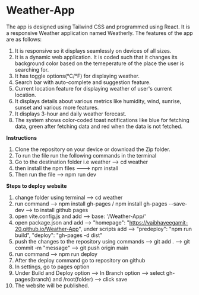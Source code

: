 # Weather-App

The app is designed using Tailwind CSS and programmed using React. It is a responsive Weather application named Weatherly. 
The features of the app are as follows: 
1) It is responsive so it displays seamlessly on devices of all sizes.
2) It is a dynamic web application. It is coded such that it changes its background color based on the temeperature of the place the user is searching for.
3) It has toggle options(°C/°F) for displaying weather.
4) Search bar with auto-complete and suggestion feature.
5) Current location feature for displaying weather of user's current location.
6) It displays details about various metrics like humidity, wind, sunrise, sunset and various more features.
7) It displays 3-hour and daily weather forecast.
8) The system shows color-coded toast notifications like blue for fetching data, green after fetching data and red when the data is not fetched. 

**Instructions**
1. Clone the repository on your device or download the Zip folder. 
2. To run the file run the following commands in the terminal
3. Go to the destination folder i.e weather --> cd weather
4. then install the npm files ---> npm install
5. Then run the file --> npm run dev

**Steps to deploy website**

1. change folder using terminal --> cd weather
2. run command --> npm install gh-pages / npm install gh-pages --save-dev --> to install github pages
3. open vite.config.js and add --> base: '/Weather-App/'
4. open package.json and add --> "homepage": "https://vaibhaveegamit-20.github.io/Weather-App",
under scripts add --> "predeploy": "npm run build",
                      "deploy": "gh-pages -d dist"
5. push the changes to the repository using commands --> git add .
                                                     --> git commit -m "message"
                                                     --> git push origin main
6. run command --> npm run deploy
7. After the deploy command go to repository on github
8. In settings, go to pages option
9. Under Build and Deploy option --> In Branch option --> select gh-pages(branch) and /root(folder) --> click save
10. The website will be published.


